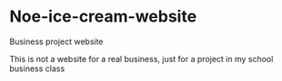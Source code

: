 # Noe-ice-cream-website
Business project website


This is not a website for a real business, just for a project in my school business class
